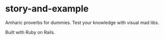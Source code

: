 # story-and-example
Amharic proverbs for dummies.  Test your knowledge with visual mad libs.

Built with Ruby on Rails. 



